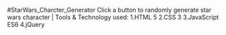 #StarWars_Charcter_Generator
Click a button to randomly generate star wars character |
Tools & Technology used:
1.HTML 5
2.CSS 3
3.JavaScript ES6
4.jQuery
